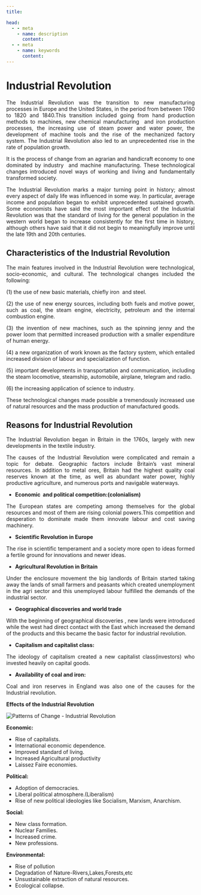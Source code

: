 ```yaml
---
title:

head:
  - - meta
    - name: description
      content:
  - - meta
    - name: keywords
      content:
---
```


<div style="text-align: justify">
<div class="  font-serif    text-base  font-normal tracking-wide">

# Industrial Revolution

The Industrial Revolution was the transition to new manufacturing processes in Europe and the United States, in the period from between 1760 to 1820 and 1840.This transition included going from hand production methods to machines, new chemical manufacturing  and iron production processes, the increasing use of steam power and water power, the development of machine tools and the rise of the mechanized factory system. The Industrial Revolution also led to an unprecedented rise in the rate of population growth.

It is the process of change from an agrarian and handicraft economy to one dominated by industry  and machine manufacturing. These technological changes introduced novel ways of working and living and fundamentally transformed society.

The Industrial Revolution marks a major turning point in history; almost every aspect of daily life was influenced in some way. In particular, average income and population began to exhibit unprecedented sustained growth. Some economists have said the most important effect of the Industrial Revolution was that the standard of living for the general population in the western world began to increase consistently for the first time in history, although others have said that it did not begin to meaningfully improve until the late 19th and 20th centuries.

## Characteristics of the Industrial Revolution

The main features involved in the Industrial Revolution were technological, socio-economic, and cultural. The technological changes included the following:

(1) the use of new basic materials, chiefly iron  and steel.

(2) the use of new energy sources, including both fuels and motive power, such as coal, the steam engine, electricity, petroleum and the internal combustion engine.

(3) the invention of new machines, such as the spinning jenny and the power loom that permitted increased production with a smaller expenditure of human energy.

(4) a new organization of work known as the factory system, which entailed increased division of labour and specialization of function.

(5) important developments in transportation and communication, including the steam locomotive, steamship, automobile, airplane, telegram and radio.

(6) the increasing application of science to industry.

These technological changes made possible a tremendously increased use of natural resources and the mass production of manufactured goods.

## Reasons for Industrial Revolution

The Industrial Revolution began in Britain in the 1760s, largely with new developments in the textile industry.

The causes of the Industrial Revolution were complicated and remain a topic for debate. Geographic factors include Britain’s vast mineral resources. In addition to metal ores, Britain had the highest quality coal reserves known at the time, as well as abundant water power, highly productive agriculture, and numerous ports and navigable waterways.

- **Economic  and political competition:(colonialism)**

The European states are competing among themselves for the global resources and most of them are rising colonial powers.This competition and desperation to dominate made them innovate labour and cost saving machinery.

- **Scientific Revolution in Europe**

The rise in scientific temperament and a society more open to ideas formed a fertile ground for innovations and newer ideas.

- **Agricultural Revolution in Britain**

Under the enclosure movement the big landlords of Britain started taking away the lands of small farmers and peasants which created unemployment in the agri sector and this unemployed labour fulfilled the demands of the industrial sector.

- **Geographical discoveries and world trade**

With the beginning of geographical discoveries , new lands were introduced while the west had direct contact with the East which increased the demand of the products and this became the basic factor for industrial revolution.

- **Capitalism and capitalist class:**

The ideology of capitalism created a new capitalist class(investors) who invested heavily on capital goods.

- **Availability of coal and iron:**

Coal and iron reserves in England was also one of the causes for the Industrial revolution.

**Effects of the Industrial Revolution**

![Patterns of Change - Industrial Revolution](https://www.insightsonindia.com/wp-content/uploads/2021/08/Patterns-of-Change-Industrial-Revolution-1024x771.png)

**Economic:**

- Rise of capitalists.
- International economic dependence.
- Improved standard of living.
- Increased Agricultural productivity
- Laissez Faire economies.

**Political:**

- Adoption of democracies.
- Liberal political atmosphere.(Liberalism)
- Rise of new political ideologies like Socialism, Marxism, Anarchism.

**Social:**

- New class formation.
- Nuclear Families.
- Increased crime.
- New professions.

**Environmental:**

- Rise of pollution
- Degradation of Nature-Rivers,Lakes,Forests,etc
- Unsustainable extraction of natural resources.
- Ecological collapse.

</div>
</div>
